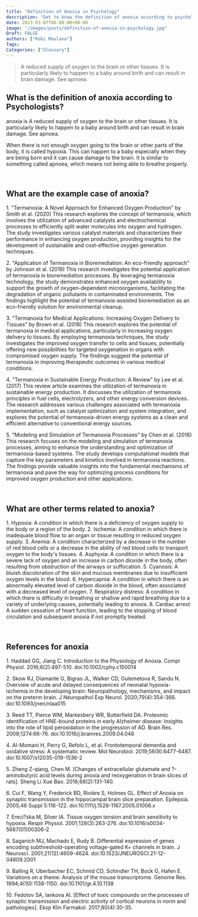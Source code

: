 ```yaml
---
title: "Definition of Anoxia in Psychology"
description: "Get to know the definition of anoxia according to psychologists."
date: 2023-03-07T06:00:00+00:00
image: "/images/posts/definition-of-anoxia-in-psychology.jpg"
Draft: FALSE
authors: ["Robi Maulana"]
Tags: 
Categories: ["Glossary"]
---
```






> A reduced supply of oxygen to the brain or other tissues. It is particularly likely to happen to a baby around birth and can result in brain damage. See apnoea.

## What is the definition of anoxia according to Psychologists?

anoxia is A reduced supply of oxygen to the brain or other tissues. It is particularly likely to happen to a baby around birth and can result in brain damage. See apnoea.

When there is not enough oxygen going to the brain or other parts of the body, it is called hypoxia. This can happen to a baby especially when they are being born and it can cause damage to the brain. It is similar to something called apnoea, which means not being able to breathe properly.

 

## What are the example case of anoxia?

1\. "Termanoxia: A Novel Approach for Enhanced Oxygen Production" by Smith et al. (2020) This research explores the concept of termanoxia, which involves the utilization of advanced catalysts and electrochemical processes to efficiently split water molecules into oxygen and hydrogen. The study investigates various catalyst materials and characterizes their performance in enhancing oxygen production, providing insights for the development of sustainable and cost-effective oxygen generation techniques.

2\. "Application of Termanoxia in Bioremediation: An eco-friendly approach" by Johnson et al. (2019) This research investigates the potential application of termanoxia in bioremediation processes. By leveraging termanoxia technology, the study demonstrates enhanced oxygen availability to support the growth of oxygen-dependent microorganisms, facilitating the degradation of organic pollutants in contaminated environments. The findings highlight the potential of termanoxia-assisted bioremediation as an eco-friendly solution for environmental cleanup.

3\. "Termanoxia for Medical Applications: Increasing Oxygen Delivery to Tissues" by Brown et al. (2018) This research explores the potential of termanoxia in medical applications, particularly in increasing oxygen delivery to tissues. By employing termanoxia techniques, the study investigates the improved oxygen transfer to cells and tissues, potentially offering new possibilities for targeted oxygenation in organs with compromised oxygen supply. The findings suggest the potential of termanoxia in improving therapeutic outcomes in various medical conditions.

4\. "Termanoxia in Sustainable Energy Production: A Review" by Lee et al. (2017) This review article examines the utilization of termanoxia in sustainable energy production. It discusses the utilization of termanoxia principles in fuel cells, electrolyzers, and other energy conversion devices. The research addresses various challenges associated with termanoxia implementation, such as catalyst optimization and system integration, and explores the potential of termanoxia-driven energy systems as a clean and efficient alternative to conventional energy sources.

5\. "Modeling and Simulation of Termanoxia Processes" by Chen et al. (2016) This research focuses on the modeling and simulation of termanoxia processes, aiming to enhance the understanding and optimization of termanoxia-based systems. The study develops computational models that capture the key parameters and kinetics involved in termanoxia reactions. The findings provide valuable insights into the fundamental mechanisms of termanoxia and pave the way for optimizing process conditions for improved oxygen production and other applications.

 

## What are other terms related to anoxia?

1\. Hypoxia: A condition in which there is a deficiency of oxygen supply to the body or a region of the body. 2. Ischemia: A condition in which there is inadequate blood flow to an organ or tissue resulting in reduced oxygen supply. 3. Anemia: A condition characterized by a decrease in the number of red blood cells or a decrease in the ability of red blood cells to transport oxygen to the body's tissues. 4. Asphyxia: A condition in which there is a severe lack of oxygen and an increase in carbon dioxide in the body, often resulting from obstruction of the airways or suffocation. 5. Cyanosis: A bluish discoloration of the skin and mucous membranes due to insufficient oxygen levels in the blood. 6. Hypercapnia: A condition in which there is an abnormally elevated level of carbon dioxide in the blood, often associated with a decreased level of oxygen. 7. Respiratory distress: A condition in which there is difficulty in breathing or shallow and rapid breathing due to a variety of underlying causes, potentially leading to anoxia. 8. Cardiac arrest: A sudden cessation of heart function, leading to the stopping of blood circulation and subsequent anoxia if not promptly treated.

 

## References for anoxia

1\. Haddad GG, Jiang C. Introduction to the Physiology of Anoxia. Compr Physiol. 2016;6(2):497-510. doi:10.1002/cphy.c150014

2\. Skow RJ, Diamante G, Bigras JL, Walker CD, Gulemetova R, Sandu N. Overview of acute and delayed consequences of neonatal hypoxia-ischemia in the developing brain: Neuropathology, mechanisms, and impact on the preterm brain. J Neuropathol Exp Neurol. 2020;79(4):354-366. doi:10.1093/jnen/nlaa015

3\. Reed TT, Pierce WM, Markesbery WR, Butterfield DA. Proteomic identification of HNE-bound proteins in early Alzheimer disease: Insights into the role of lipid peroxidation in the progression of AD. Brain Res. 2009;1274:66-76. doi:10.1016/j.brainres.2009.04.048

4\. Al-Momani H, Perry G, Refolo L, et al. Frontotemporal dementia and oxidative stress: A systematic review. Mol Neurobiol. 2019;56(9):6477-6487. doi:10.1007/s12035-019-1536-2

5\. Zheng Z-qiang, Chen M. \[Changes of extracellular glutamate and ?-aminobutyric acid levels during anoxia and reoxygenation in brain slices of rats\]. Sheng Li Xue Bao. 2016;68(2):131-140.

6\. Cui F, Wang Y, Frederick BD, Rivière S, Holmes GL. Effect of Anoxia on synaptic transmission in the hippocampal brain slice preparation. Epilepsia. 2005;46 Suppl 5:116-122. doi:10.1111/j.1528-1167.2005.01006.x

7\. Ereci?ska M, Silver IA. Tissue oxygen tension and brain sensitivity to hypoxia. Respir Physiol. 2001;128(3):263-276. doi:10.1016/s0034-5687(01)00306-2

8\. Saganich MJ, Machado E, Rudy B. Differential expression of genes encoding subthreshold-operating voltage-gated K+ channels in brain. J Neurosci. 2001;21(12):4609-4624. doi:10.1523/JNEUROSCI.21-12-04609.2001

9\. Balling R, Uberbacher EC, Schmid CD, Schindler TH, Bock G, Hafen E. Variations on a theme: Analysis of the mouse transcriptome. Genome Res. 1994;4(10):1138-1150. doi:10.1101/gr.4.10.1138

10\. Fedotov SA, Iankova AI. \[Effect of toxic compounds on the processes of synaptic transmission and electric activity of cortical neurons in norm and pathologies\]. Eksp Klin Farmakol. 2017;80(4):30-35.
